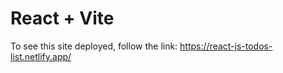 # React + Vite

To see this site deployed, follow the link: https://react-js-todos-list.netlify.app/
